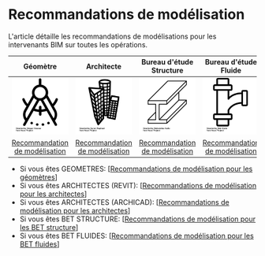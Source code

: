 # Recommandations de modélisation

L'article détaille les recommandations de modélisations pour les intervenants BIM sur toutes les opérations.

| Géomètre | Architecte | Bureau d'étude Structure | Bureau d'étude Fluide |
| :---: | :---: | :---: | :---: |
| [![](/assets/noun_1195063_cc.png)](/04_Recommandations-de-modelisation/01_GEOMETRE/README.md) | [![](/assets/noun_1261411_cc.png)](/04_Recommandations-de-modelisation/Architecte.md) | [![](/assets/noun_905620_cc.png)](/04_Recommandations-de-modelisation/03_BET-Structure/README.md) | [![](/assets/noun_907762_cc.png)](/04_Recommandations-de-modelisation/04_BET-Fluides/README.md) |
| [Recommandation de modélisation](/04_Recommandations-de-modelisation/01_GEOMETRE/README.md) | [Recommandation de modélisation](/04_Recommandations-de-modelisation/Architecte.md) | [Recommandation de modélisation](/04_Recommandations-de-modelisation/03_BET-Structure/README.md) | [Recommandation de modélisation](/04_Recommandations-de-modelisation/04_BET-Fluides/README.md) |

* Si vous êtes GEOMETRES: \[[Recommandations de modélisation pour les géomètres](/04_Recommandations-de-modelisation/01_GEOMETRE/README.md)\]
* Si vous êtes ARCHITECTES \(REVIT\): \[[Recommandations de modélisation pour les architectes](/04_Recommandations-de-modelisation/02_Architecte-Revit/README.md)\]
* Si vous êtes ARCHITECTES \(ARCHICAD\): \[[Recommandations de modélisation pour les architectes](/04_Recommandations-de-modelisation/02_Architecte-Archicad/README.md)\]
* Si vous êtes BET STRUCTURE: \[[Recommandations de modélisation pour les BET structure](/04_Recommandations-de-modelisation/03_BET-Structure/README.md)\]
* Si vous êtes BET FLUIDES: \[[Recommandations de modélisation pour les BET fluides](/04_Recommandations-de-modelisation/04_BET-Fluides/README.md)\]



